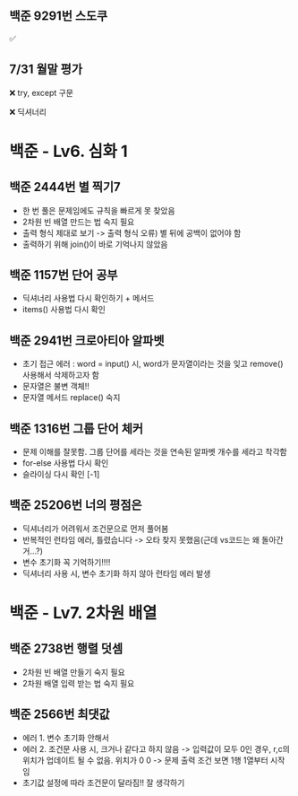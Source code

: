 ## 백준 9291번 스도쿠
✅


## 7/31 월말 평가
❌ try, except 구문

❌ 딕셔너리 


# 백준 - Lv6. 심화 1

## 백준 2444번 별 찍기7
- 한 번 풀은 문제임에도 규칙을 빠르게 못 찾았음
- 2차원 빈 배열 만드는 법 숙지 필요
- 출력 형식 제대로 보기 -> 출력 형식 오류) 별 뒤에 공백이 없어야 함
- 출력하기 위해 join()이 바로 기억나지 않았음


## 백준 1157번 단어 공부
- 딕셔너리 사용법 다시 확인하기 + 메서드
- items() 사용법 다시 확인

## 백준 2941번 크로아티아 알파벳
- 초기 접근 에러 : word = input() 시, word가 문자열이라는 것을 잊고 remove() 사용해서 삭제하고자 함
- 문자열은 불변 객체!!
- 문자열 메서드 replace() 숙지

## 백준 1316번 그룹 단어 체커
- 문제 이해를 잘못함. 그룹 단어를 세라는 것을 연속된 알파벳 개수를 세라고 착각함
- for-else 사용법 다시 확인
- 슬라이싱 다시 확인 [-1]

## 백준 25206번 너의 평점은
- 딕셔너리가 어려워서 조건문으로 먼저 풀어봄
- 반복적인 런타임 에러, 틀렸습니다 -> 오타 찾지 못했음(근데 vs코드는 왜 돌아간거...?)
- 변수 초기화 꼭 기억하기!!!!
- 딕셔너리 사용 시, 변수 초기화 하지 않아 런타임 에러 발생

# 백준 - Lv7. 2차원 배열

## 백준 2738번 행렬 덧셈
- 2차원 빈 배열 만들기 숙지 필요
- 2차원 배열 입력 받는 법 숙지 필요

## 백준 2566번 최댓값

- 에러 1. 변수 초기화 안해서
- 에러 2. 조건문 사용 시, 크거나 같다고 하지 않음
        -> 입력값이 모두 0인 경우, r,c의 위치가 업데이트 될 수 없음. 위치가 0 0
        -> 문제 출력 조건 보면 1행 1열부터 시작임
- 초기값 설정에 따라 조건문이 달라짐!! 잘 생각하기